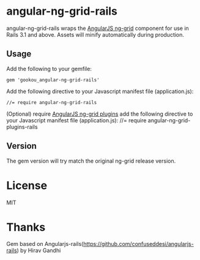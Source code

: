 # angular-ng-grid-rails

angular-ng-grid-rails wraps the [AngularJS ng-grid](https://github.com/angular-ui/ng-grid) component for use in Rails 3.1 and above. Assets will minify automatically during production.

## Usage

Add the following to your gemfile:

    gem 'gookou_angular-ng-grid-rails'

Add the following directive to your Javascript manifest file (application.js):

    //= require angular-ng-grid-rails

(Optional) require [AngularJS ng-grid plugins](https://github.com/angular-ui/ng-grid/tree/master/plugins) add the following directive to your Javascript manifest file (application.js):
    //= require angular-ng-grid-plugins-rails    

## Version

The gem version will try match the original ng-grid release version.

# License

MIT

# Thanks

Gem based on Angularjs-rails(https://github.com/confuseddesi/angularjs-rails) by Hirav Gandhi
